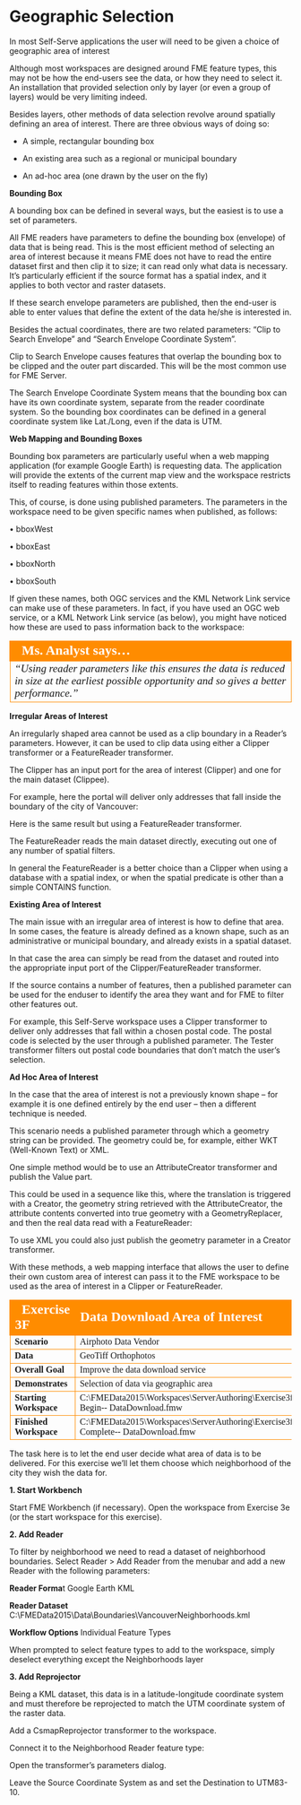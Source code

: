 # Geographic Selection

In most Self-Serve applications the user will need to be given a choice of geographic area of interest

Although most workspaces are designed around FME feature types, this may not be how the end-users see the data, or how they need to select it. An installation that provided selection only by layer (or even a group of layers) would be very limiting indeed.

Besides layers, other methods of data selection revolve around spatially defining an area of interest. There are three obvious ways of doing so:

- A simple, rectangular bounding box

- An existing area such as a regional or municipal boundary

- An ad-hoc area (one drawn by the user on the fly)

**Bounding Box**

A bounding box can be defined in several ways, but the easiest is to use a set of parameters.

All FME readers have parameters to define the bounding box (envelope) of data that is being read. This is the most efficient method of selecting an area of interest because it means FME does not have to read the entire dataset first and then clip it to size; it can read only what data is necessary. It’s particularly efficient if the source format has a spatial index, and it applies to both vector and raster datasets.

If these search envelope parameters are published, then the end-user is able to enter values that define the extent of the data he/she is interested in.

Besides the actual coordinates, there are two related parameters: “Clip to Search Envelope” and “Search Envelope Coordinate System”.

Clip to Search Envelope causes features that overlap the bounding box to be clipped and the outer part discarded. This will be the most common use for FME Server.

The Search Envelope Coordinate System means that the bounding box can have its own coordinate system, separate from the reader coordinate system. So the bounding box coordinates can be defined in a general coordinate system like Lat./Long, even if the data is UTM.

**Web Mapping and Bounding Boxes**

Bounding box parameters are particularly useful when a web mapping application (for example Google Earth) is requesting data. The application will provide the extents of the current map view and the workspace restricts itself to reading features within those extents.

This, of course, is done using published parameters. The parameters in the workspace need to be given specific names when published, as follows:

• bboxWest

• bboxEast

• bboxNorth

• bboxSouth

If given these names, both OGC services and the KML Network Link service can make use of these parameters. In fact, if you have used an OGC web service, or a KML Network Link service (as below), you might have noticed how these are used to pass information back to the workspace:

<table style="border-spacing: 0px">
<tr>
<td style="vertical-align:middle;background-color:darkorange;border: 2px solid darkorange">
<i class="fa fa-quote-left fa-lg fa-pull-left fa-fw" style="color:white;padding-right: 12px;vertical-align:text-top"></i>
<span style="color:white;font-size:x-large;font-weight: bold;font-family:serif">Ms. Analyst says…</span>
</td>
</tr>

<tr>
<td style="border: 1px solid darkorange">
<span style="font-family:serif; font-style:italic; font-size:larger">
“Using reader parameters like this ensures the data is reduced in size at
the earliest possible opportunity and so gives a better performance.”
</span>
</td>
</tr>
</table>

**Irregular Areas of Interest**

An irregularly shaped area cannot be used as a clip boundary in a Reader’s parameters.
However, it can be used to clip data using either a Clipper transformer or a FeatureReader transformer.

The Clipper has an input port for the area of interest (Clipper) and one for the main dataset (Clippee).

For example, here the portal will deliver only addresses that fall inside the boundary of the city of Vancouver:

Here is the same result but using a FeatureReader transformer.

The FeatureReader reads the main dataset directly, executing out one of any number of spatial filters.

In general the FeatureReader is a better choice than a Clipper when using a database with a spatial index, or when the spatial predicate is other than a simple CONTAINS function.

**Existing Area of Interest**

The main issue with an irregular area of interest is how to define that area. In some cases, the feature is already defined as a known shape, such as an administrative or municipal boundary, and already exists in a spatial dataset.

In that case the area can simply be read from the dataset and routed into the appropriate input port of the Clipper/FeatureReader transformer.

If the source contains a number of features, then a published parameter can be used for the enduser to identify the area they want and for FME to filter other features out.

For example, this Self-Serve workspace uses a Clipper transformer to deliver only addresses that fall within a chosen postal code. The postal code is selected by the user through a published parameter. The Tester transformer filters out postal code boundaries that don’t match the user’s selection.

**Ad Hoc Area of Interest**

In the case that the area of interest is not a previously known shape – for example it is one defined entirely by the end user – then a different technique is needed.

This scenario needs a published parameter through which a geometry string can be provided.
The geometry could be, for example, either WKT (Well-Known Text) or XML.

One simple method would be to use an AttributeCreator transformer and publish the Value part.

This could be used in a sequence like this, where the translation is triggered with a Creator, the geometry string retrieved with the AttributeCreator, the attribute contents converted into true geometry with a GeometryReplacer, and then the real data read with a FeatureReader:

To use XML you could also just publish the geometry parameter in a Creator transformer.

With these methods, a web mapping interface that allows the user to define their own custom area of interest can pass it to the FME workspace to be used as the area of interest in a Clipper or FeatureReader.

<table style="border-spacing: 0px;border-collapse: collapse;font-family:serif">
<tr>
<td style="vertical-align:middle;background-color:darkorange;border: 2px solid darkorange">
<i class="fa fa-cogs fa-lg fa-pull-left fa-fw" style="color:white;padding-right: 12px;vertical-align:text-top"></i>
<span style="color:white;font-size:x-large;font-weight: bold">Exercise 3F </span>
</td>
<td style="border: 2px solid darkorange;background-color:darkorange;color:white">
<span style="color:white;font-size:x-large;font-weight: bold">Data
Download
Area
of
Interest</span>
</td>
</tr>

<tr>
<td style="border: 1px solid darkorange; font-weight: bold">Scenario</td>
<td style="border: 1px solid darkorange">Airphoto Data Vendor</td>
</tr>

<tr>
<td style="border: 1px solid darkorange; font-weight: bold">Data</td>
<td style="border: 1px solid darkorange">GeoTiff Orthophotos</td>
</tr>

<tr>
<td style="border: 1px solid darkorange; font-weight: bold">Overall Goal</td>
<td style="border: 1px solid darkorange">Improve
the
data
download
service</td>
</tr>

<tr>
<td style="border: 1px solid darkorange; font-weight: bold">Demonstrates</td>
<td style="border: 1px solid darkorange">Selection
of
data
via
geographic
area</td>
</tr>

<tr>
<td style="border: 1px solid darkorange; font-weight: bold">Starting Workspace</td>
<td style="border: 1px solid darkorange">C:\FMEData2015\Workspaces\ServerAuthoring\Exercise3f-­‐Begin-­‐
DataDownload.fmw</td>
</tr>

<tr>
<td style="border: 1px solid darkorange; font-weight: bold">Finished Workspace</td>
<td style="border: 1px solid darkorange">C:\FMEData2015\Workspaces\ServerAuthoring\Exercise3f-­‐Complete-­‐
DataDownload.fmw</td>
</tr>

</table>

The task here is to let the end user decide what area of data is to be delivered. For this exercise we’ll let them choose which neighborhood of the city they wish the data for.

**1. Start Workbench**

Start FME Workbench (if necessary). Open the workspace from Exercise 3e (or the start workspace for this exercise).

**2. Add Reader**

To filter by neighborhood we need to read a dataset of neighborhood boundaries.
Select Reader > Add Reader from the menubar and add a new Reader with the following parameters:

**Reader Forma**t Google Earth KML

**Reader Dataset** C:\FMEData2015\Data\Boundaries\VancouverNeighborhoods.kml

**Workflow Options** Individual Feature Types

When prompted to select feature types to add to the workspace, simply deselect everything except the Neighborhoods layer

**3. Add Reprojector**

Being a KML dataset, this data is in a latitude-longitude coordinate system and must therefore be reprojected to match the UTM coordinate system of the raster data.

Add a CsmapReprojector transformer to the workspace.

Connect it to the Neighborhood Reader feature type:

Open the transformer’s parameters dialog.

Leave the Source Coordinate System as <Read from feature> and set the Destination to UTM83-10.